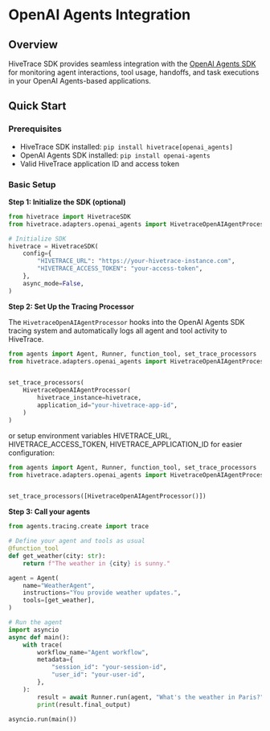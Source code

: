 # OpenAI Agents Integration

## Overview

HiveTrace SDK provides seamless integration with the [OpenAI Agents SDK](https://openai.github.io/openai-agents-python/) for monitoring agent interactions, tool usage, handoffs, and task executions in your OpenAI Agents-based applications.

## Quick Start

### Prerequisites

- HiveTrace SDK installed: `pip install hivetrace[openai_agents]`
- OpenAI Agents SDK installed: `pip install openai-agents`
- Valid HiveTrace application ID and access token

### Basic Setup

**Step 1: Initialize the SDK (optional)**

```python
from hivetrace import HivetraceSDK
from hivetrace.adapters.openai_agents import HivetraceOpenAIAgentProcessor

# Initialize SDK
hivetrace = HivetraceSDK(
    config={
        "HIVETRACE_URL": "https://your-hivetrace-instance.com",
        "HIVETRACE_ACCESS_TOKEN": "your-access-token",
    },
    async_mode=False,
)
```

**Step 2: Set Up the Tracing Processor**

The `HivetraceOpenAIAgentProcessor` hooks into the OpenAI Agents SDK tracing system and automatically logs all agent and tool activity to HiveTrace.

```python
from agents import Agent, Runner, function_tool, set_trace_processors
from hivetrace.adapters.openai_agents import HivetraceOpenAIAgentProcessor


set_trace_processors(
    HivetraceOpenAIAgentProcessor(
        hivetrace_instance=hivetrace,
        application_id="your-hivetrace-app-id",
    )
)
```

or setup environment variables HIVETRACE_URL, HIVETRACE_ACCESS_TOKEN, HIVETRACE_APPLICATION_ID for easier configuration:

```python
from agents import Agent, Runner, function_tool, set_trace_processors
from hivetrace.adapters.openai_agents import HivetraceOpenAIAgentProcessor


set_trace_processors([HivetraceOpenAIAgentProcessor()])
```

**Step 3: Call your agents**


```python
from agents.tracing.create import trace

# Define your agent and tools as usual
@function_tool
def get_weather(city: str):
    return f"The weather in {city} is sunny."

agent = Agent(
    name="WeatherAgent",
    instructions="You provide weather updates.",
    tools=[get_weather],
)

# Run the agent
import asyncio
async def main():
    with trace(
        workflow_name="Agent workflow",
        metadata={
            "session_id": "your-session-id",
            "user_id": "your-user-id",
        },
    ):
        result = await Runner.run(agent, "What's the weather in Paris?")
        print(result.final_output)

asyncio.run(main())
```